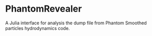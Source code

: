 # PhantomRevealer
A Julia interface for analysis the dump file from Phantom Smoothed particles hydrodynamics code.
